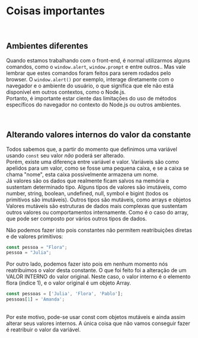 # Coisas importantes

</br>

## Ambientes diferentes
Quando estamos trabalhando com o front-end, é normal utilizarmos alguns comandos, como o `window.alert`, `window.prompt` e entre outros.. Mas vale lembrar que estes comandos foram feitos para serem rodados pelo browser. O `window.alert()` por exemplo, interage diretamente com o navegador e o ambiente do usuário, o que significa que ele não está disponível em outros contextos, como o Node.js. </br>
Portanto, é importante estar ciente das limitações do uso de métodos específicos do navegador no contexto do Node.js ou outros ambientes.

</br>

## Alterando valores internos do valor da constante
Todos sabemos que, a partir do momento que definimos uma variável usando `const` seu valor _não_ poderá ser alterado. </br>
Porém, existe uma diferença entre variável e valor. Variáveis são como apelidos para um valor, como se fosse uma pequena caixa, e se a caixa se chama "nome", esta caixa possivelmente armazena um nome. </br>
Já valores são os dados que realmente ficam salvos na memória e sustentam determinado tipo. Alguns tipos de valores são imutáveis, como number, string, boolean, undefined, null, symbol e bigint (todos os primitivos são imutáveis). Outros tipos são mutáveis, como arrays e objetos 
</br> 
Valores mutáveis são estruturas de dados mais complexas que sustentam outros valores ou comportamentos internamente. Como é o caso do array, que pode ser composto por vários outros tipos de dados.

Não podemos fazer isto pois constantes não permitem reatribuições diretas e de valores primitivos:
```js
const pessoa = "Flora";
pessoa = "Julia"; 
```

Por outro lado, podemos fazer isto pois em nenhum momento nós reatribuimos o valor desta constante. O que foi feito foi a alteração de um VALOR INTERNO do valor original.
Neste caso, o valor interno é o elemento flora (indice 1), e o valor original é um objeto Array.
```js
const pessoas = ['Julia', 'Flora', 'Pablo'];
pessoas[1] = 'Amanda';
```
</br>
Por este motivo, pode-se usar const com objetos mutáveis e ainda assim alterar seus valores internos. A única coisa que não vamos conseguir fazer é reatribuir o valor da variável.
